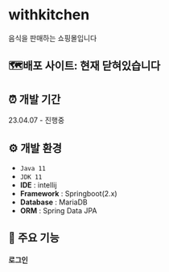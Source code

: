 # withkitchen
음식을 판매하는 쇼핑몰입니다

## 🗺배포 사이트: 현재 닫혀있습니다

## ⏰ 개발 기간
23.04.07 - 진행중

## ⚙️ 개발 환경 
- `Java 11`
- `JDK 11`
- **IDE** : intellij
- **Framework** : Springboot(2.x)
- **Database** : MariaDB
- **ORM** : Spring Data JPA

## 📌 주요 기능
#### 로그인
